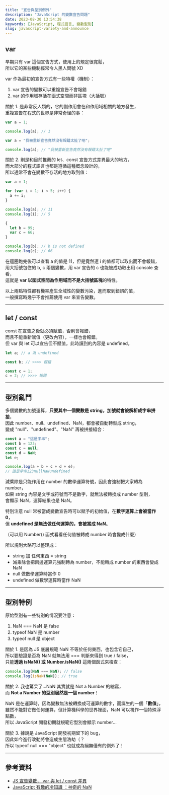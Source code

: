 ```yaml
---
title: "宣告與型別例外"
description: "JavaScript 的變數宣告問題"
date: 2023-08-30 13:54:38
keywords: [JavaScript, 程式語言, 變數型別]
slug: javascript-variety-and-announce
---
```


## var

早期只有 var 這個宣告方式，使用上的規定很寬鬆，  
所以它的某些機制經常令人黑人問號 XD

var 作為最初的宣告方式有一些特權（機制）：

1. var 宣告的變數可以重複宣告不會報錯
2. var 的作用域存活在函式空間而非區塊（大括號）

關於 1. 是非常反人類的，它的副作用會在和作用域相關的地方發生，  
重複宣告在程式的世界是非常奇怪的事：

```js
var a = 1;

console.log(a); // 1

var a = "我被重新宣告竟然沒有報錯太扯了吧";

console.log(a); // "我被重新宣告竟然沒有報錯太扯了吧"
```

關於 2. 則是和目前推薦的 let、const 宣告方式差異最大的地方，  
而大部分的程式語言也都是遵循這種概念設計的，  
所以通常不會在變數不存活的地方取到值：

```js
var a = 1;

for (var i = 1; i < 5; i++) {
  a += i;
}

console.log(a); // 11
console.log(i); // 5

{
  let b = 99;
  var c = 66;
}

console.log(b); // b is not defined
console.log(c); // 66
```

在迴圈跑完後可以查看 a 的值是 11，但是竟然連 i 的值都可以取出而不會報錯，  
用大括號包住的 b, c 兩個變數，用 var 宣告的 c 也能被成功取出用 console 查看，  
這就是 **var 以函式空間為作用域而不是大括號區塊**的特性。

以上兩點特性都有機率產生全域性的變數污染，進而取到錯誤的值，  
一般撰寫時幾乎不會推薦使用 var 來宣告變數。

---

## let / const

const 在宣告之後就必須賦值，否則會報錯，  
而且不能重新賦值（更改內容），一樣也會報錯。  
但 var 與 let 可以宣告但不賦值，此時讀到的內容是 undefined。

```js
let a; // a 為 undefined

const b; // >>>> 報錯

const c = 1;
c = 2; // >>>> 報錯
```

---

## 型別亂鬥

多個變數的加號運算，**只要其中一個變數是 string，加號就會被解析成字串拼接**，  
因此 number、null、undefined、NaN，都會被自動轉型成 string，  
變成 "null"、"undefined"、"NaN" 再被拼接組合：

```js
const a = "這是字串";
const b = 123;
const c = null;
const d = NaN;
let e;

console.log(a + b + c + d + e);
// 這是字串123nullNaNundefined
```

減乘除是只能作用在 number 的數學運算符號，因此會強制把大家轉為 number，  
如果 string 內容是文字或符號而不是數字，就無法被轉換成 number 型別，  
會顯示 NaN，運算結果也是 NaN。

特別注意 null 常被當成變數宣告時可以賦予的初始值，在**數字運算上會被當作 0**，  
但 **undefined 是無法做任何運算的，會被當成 NaN**。

（可以用 Number() 函式看看任何值被轉成 number 時會變成什麼）

所以規則大略可以整理成：

- string 加 任何東西 = string
- 減乘除會把兩邊運算元強制轉為 number，不能轉成 number 的東西會變成 NaN
- null 做數學運算時當作 0
- undefined 做數學運算時當作 NaN

---

## 型別特例

原始型別有一些特別的情況要注意：

1. NaN === NaN 是 false
2. typeof NaN 是 number
3. typeof null 是 object

關於 1. 是因為 JS 底層規範 NaN 不等於任何東西，也包含它自己，  
所以要驗證是否為 NaN 就無法用 === 判斷來得到 true / false，  
只能**透過 isNaN() 或 Number.isNaN()** 這兩個函式來檢查：

```js
console.log(NaN === NaN); // false
console.log(isNaN(NaN)); // true
```

關於 2. 我也驚呆了...NaN 其實就是 Not a Number 的縮寫，  
而 **Not a Number 的型別居然是一個 number**！

NaN 是在運算時，因為變數無法被轉換成可運算的數字，而誕生的一個「**數值**」，  
雖然不能對它做任何運算，但計算機科學的世界裡面，NaN 可以視作一個特殊浮點數，  
所以 JavaScript 開發初期就規範它型別會顯示 number...

關於 3. 據說是 JavaScript 開發初期留下的 bug，  
因此如今進行改動將會造成生態浩劫（？  
所以 typeof null === "object" 也就成為絕無僅有的例外了！

---

## 參考資料

- [JS 宣告變數， var 與 let / const 差異](https://www.programfarmer.com/articles/2020/javascript-var-let-const-for-loop)
- [JavaScript 有趣的冷知識 ：神奇的 NaN](https://medium.com/andy-blog/javascript-%E6%9C%89%E8%B6%A3%E7%9A%84%E5%86%B7%E7%9F%A5%E8%AD%98-%E4%B8%80-%E7%A5%9E%E5%A5%87%E7%9A%84-nan-eefe0fc5510f)
